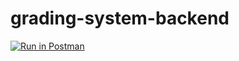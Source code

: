 # grading-system-backend

[![Run in Postman](https://run.pstmn.io/button.svg)](https://app.getpostman.com/run-collection/ac9e6c677cb6a034990a?action=collection%2Fimport)